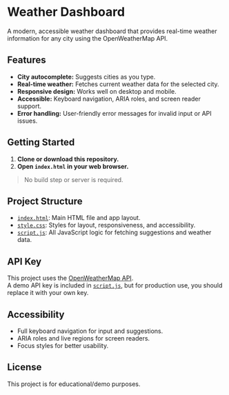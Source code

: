 # Weather Dashboard

A modern, accessible weather dashboard that provides real-time weather information for any city using the OpenWeatherMap API.

## Features

- **City autocomplete:** Suggests cities as you type.
- **Real-time weather:** Fetches current weather data for the selected city.
- **Responsive design:** Works well on desktop and mobile.
- **Accessible:** Keyboard navigation, ARIA roles, and screen reader support.
- **Error handling:** User-friendly error messages for invalid input or API issues.

## Getting Started

1. **Clone or download this repository.**
2. **Open `index.html` in your web browser.**

> No build step or server is required.

## Project Structure

- [`index.html`](index.html): Main HTML file and app layout.
- [`style.css`](style.css): Styles for layout, responsiveness, and accessibility.
- [`script.js`](script.js): All JavaScript logic for fetching suggestions and weather data.

## API Key

This project uses the [OpenWeatherMap API](https://openweathermap.org/api).  
A demo API key is included in [`script.js`](script.js), but for production use, you should replace it with your own key.

## Accessibility

- Full keyboard navigation for input and suggestions.
- ARIA roles and live regions for screen readers.
- Focus styles for better usability.

## License

This project is for educational/demo purposes.
